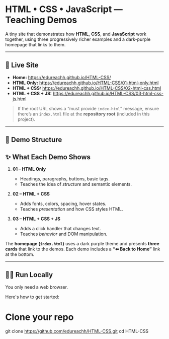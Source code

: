 # HTML • CSS • JavaScript — Teaching Demos

A tiny site that demonstrates how **HTML**, **CSS**, and **JavaScript** work together, using three progressively richer examples and a dark-purple homepage that links to them.

---

## 🔗 Live Site

- **Home:** https://edureachh.github.io/HTML-CSS/
- **HTML Only:** https://edureachh.github.io/HTML-CSS/01-html-only.html
- **HTML + CSS:** https://edureachh.github.io/HTML-CSS/02-html-css.html
- **HTML + CSS + JS:** https://edureachh.github.io/HTML-CSS/03-html-css-js.html

> If the root URL shows a “must provide `index.html`” message, ensure there’s an `index.html` file at the **repository root** (included in this project).

---

## 📁 Demo Structure




## ✨ What Each Demo Shows

1. **01 – HTML Only**  
   - Headings, paragraphs, buttons, basic tags.
   - Teaches the idea of *structure* and semantic elements.

2. **02 – HTML + CSS**  
   - Adds fonts, colors, spacing, hover states.
   - Teaches *presentation* and how CSS styles HTML.

3. **03 – HTML + CSS + JS**  
   - Adds a click handler that changes text.
   - Teaches *behavior* and DOM manipulation.

The **homepage (`index.html`)** uses a dark purple theme and presents **three cards** that link to the demos. Each demo includes a **“⬅ Back to Home”** link at the bottom.

---

## 🧑‍💻 Run Locally

You only need a web browser.

Here's how to get started:

# Clone your repo
git clone https://github.com/edureachh/HTML-CSS.git
cd HTML-CSS


